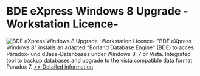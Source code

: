 # BDE eXpress Windows 8 Upgrade -Workstation Licence-
![BDE eXpress Windows 8 Upgrade -Workstation Licence-](https://mycommerce.akamaized.net/api/pimages/P300651828/BIG/300651828.JPG)
"BDE eXpress Windows 8" installs an adapted "Borland Database Engine" (BDE) to acces Paradox- und dBase-Datenbases under Windows 8, 7 or Vista.
Integrated tool to backup databases and upgrade to the vista compatible data format Paradox 7.
[>> Detailed information](https://secure.shareit.com/shareit/product.html?productid=300651828&affiliateid=200057808)